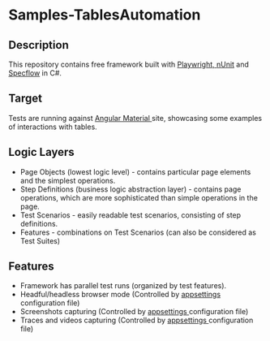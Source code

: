 # Samples-TablesAutomation
## Description
This repository contains free framework built with <a href="https://playwright.dev/dotnet/">Playwright</span>, <a href="https://docs.nunit.org/">nUnit</a> and <a href="https://specflow.org/">Specflow</a> in C#. 

## Target
Tests are running against <a href = "https://material.angular.io/"> Angular Material </a> site, showcasing some examples of interactions with tables.

## Logic Layers
- Page Objects (lowest logic level) - contains particular page elements and the simplest operations.
- Step Definitions (business logic abstraction layer) - contains page operations, which are more sophisticated than simple operations in the page.
- Test Scenarios - easily readable test scenarios, consisting of step definitions.
- Features - combinations on Test Scenarios (can also be considered as Test Suites)

## Features
- Framework has parallel test runs (organized by test features). 
- Headful/headless browser mode (Controlled by <a href = "https://github.com/Racoonas/Samples-TablesAutomation/blob/main/TablesAutomation.E2E.FeaturedTests/appsettings.json">appsettings </a> configuration file)
- Screenshots capturing (Controlled by <a href = "https://github.com/Racoonas/Samples-TablesAutomation/blob/main/TablesAutomation.E2E.FeaturedTests/appsettings.json">appsettings </a> configuration file)
- Traces and videos capturing (Controlled by <a href = "https://github.com/Racoonas/Samples-TablesAutomation/blob/main/TablesAutomation.E2E.FeaturedTests/appsettings.json">appsettings </a> configuration file)
